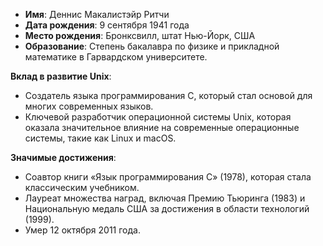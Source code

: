 - **Имя**: Деннис Макалистэйр Ритчи
- **Дата рождения**: 9 сентября 1941 года
- **Место рождения**: Бронксвилл, штат Нью-Йорк, США
- **Образование**: Степень бакалавра по физике и прикладной математике в Гарвардском университете.

**Вклад в развитие Unix**:

- Создатель языка программирования C, который стал основой для многих современных языков.
- Ключевой разработчик операционной системы Unix, которая оказала значительное влияние на современные операционные системы, такие как Linux и macOS.

**Значимые достижения**:

- Соавтор книги «Язык программирования C» (1978), которая стала классическим учебником.
- Лауреат множества наград, включая Премию Тьюринга (1983) и Национальную медаль США за достижения в области технологий (1999).
- Умер 12 октября 2011 года.